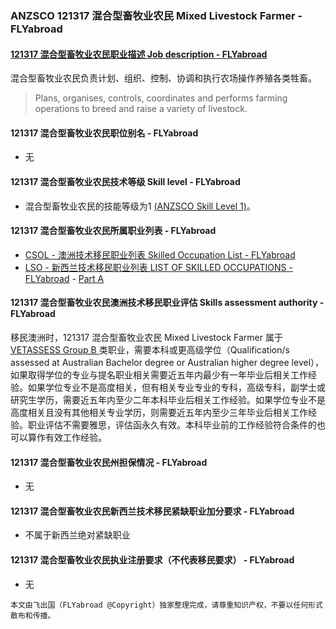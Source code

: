 ### ANZSCO 121317 混合型畜牧业农民 Mixed Livestock Farmer - FLYabroad ###

####  [121317 混合型畜牧业农民职业描述 Job description - FLYabroad](http://www.flyabroadvisa.com/anzsco/1213.html#121317)

混合型畜牧业农民负责计划、组织、控制、协调和执行农场操作养殖各类牲畜。

> Plans, organises, controls, coordinates and performs farming operations to breed and raise a variety of livestock.

#### 121317 混合型畜牧业农民职位别名 - FLYabroad
 
- 无

#### 121317 混合型畜牧业农民技术等级 Skill level - FLYabroad

- 混合型畜牧业农民的技能等级为1 [(ANZSCO Skill Level 1)](http://www.flyabroadvisa.com/anzsco/)。

#### 121317 混合型畜牧业农民所属职业列表 - FLYabroad

- [CSOL - 澳洲技术移民职业列表 Skilled Occupation List - FLYabroad](http://www.flyabroadvisa.com/sol/)
- [LSO - 新西兰技术移民职业列表 LIST OF SKILLED OCCUPATIONS - FLYabroad](http://nz.flyabroadvisa.com/lso/) - [Part A](parta)

#### 121317 混合型畜牧业农民澳洲技术移民职业评估 Skills assessment authority - FLYabroad

移民澳洲时，121317 混合型畜牧业农民 Mixed Livestock Farmer  属于 [VETASSESS Group B ](http://www.flyabroadvisa.com/ass/vetassess.html)类职业，需要本科或更高级学位（Qualification/s assessed at Australian Bachelor degree or Australian higher degree level），如果取得学位的专业与提名职业相关需要近五年内最少有一年毕业后相关工作经验。如果学位专业不是高度相关，但有相关专业专业的专科，高级专科，副学士或研究生学历，需要近五年内至少二年本科毕业后相关工作经验。如果学位专业不是高度相关且没有其他相关专业学历，则需要近五年内至少三年毕业后相关工作经验。职业评估不需要雅思，评估函永久有效。本科毕业前的工作经验符合条件的也可以算作有效工作经验。

#### 121317 混合型畜牧业农民州担保情况 - FLYabroad

- 无

#### 121317 混合型畜牧业农民新西兰技术移民紧缺职业加分要求 - FLYabroad

- 不属于新西兰绝对紧缺职业

#### 121317 混合型畜牧业农民执业注册要求（不代表移民要求） - FLYabroad

- 无

`本文由飞出国（FLYabroad @Copyright）独家整理完成，请尊重知识产权，不要以任何形式散布和传播。`